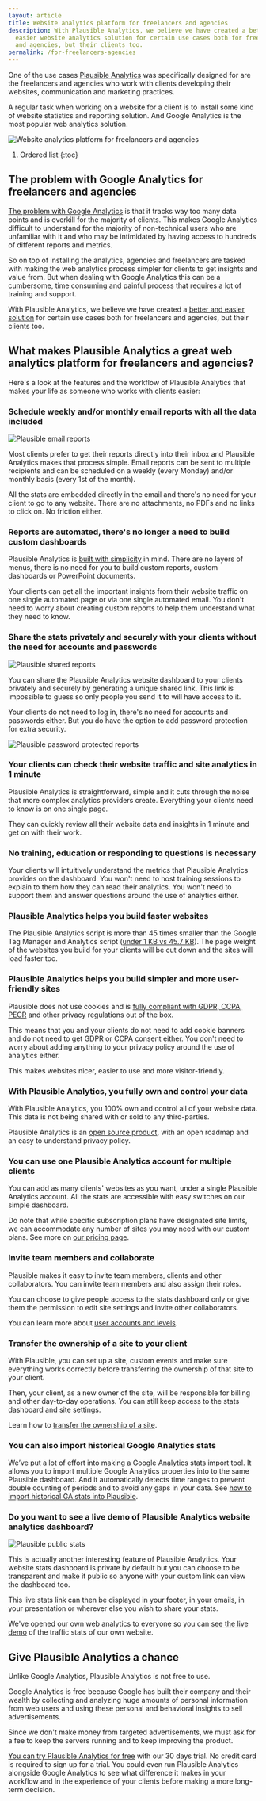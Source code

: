 ```yaml
---
layout: article
title: Website analytics platform for freelancers and agencies
description: With Plausible Analytics, we believe we have created a better and
  easier website analytics solution for certain use cases both for freelancers
  and agencies, but their clients too.
permalink: /for-freelancers-agencies
---
```

One of the use cases [Plausible Analytics](https://plausible.io/) was specifically designed for are the freelancers and agencies who work with clients developing their websites, communication and marketing practices.

A regular task when working on a website for a client is to install some kind of website statistics and reporting solution. And Google Analytics is the most popular web analytics solution.

![Website analytics platform for freelancers and agencies](/uploads/google-analytics-alternatives.png "Website analytics platform for freelancers and agencies")

1. Ordered list
{:toc}

## The problem with Google Analytics for freelancers and agencies

[The problem with Google Analytics](https://plausible.io/blog/remove-google-analytics) is that it tracks way too many data points and is overkill for the majority of clients. This makes Google Analytics difficult to understand for the majority of non-technical users who are unfamiliar with it and who may be intimidated by having access to hundreds of different reports and metrics.

So on top of installing the analytics, agencies and freelancers are tasked with making the web analytics process simpler for clients to get insights and value from. But when dealing with Google Analytics this can be a cumbersome, time consuming and painful process that requires a lot of training and support.

With Plausible Analytics, we believe we have created a [better and easier solution](https://plausible.io/vs-google-analytics) for certain use cases both for freelancers and agencies, but their clients too.

## What makes Plausible Analytics a great web analytics platform for freelancers and agencies?

Here's a look at the features and the workflow of Plausible Analytics that makes your life as someone who works with clients easier:

### Schedule weekly and/or monthly email reports with all the data included

![Plausible email reports](/uploads/plausible-email-reports.png "Plausible email reports")

Most clients prefer to get their reports directly into their inbox and Plausible Analytics makes that process simple. Email reports can be sent to multiple recipients and can be scheduled on a weekly (every Monday) and/or monthly basis (every 1st of the month). 

All the stats are embedded directly in the email and there's no need for your client to go to any website. There are no attachments, no PDFs and no links to click on. No friction either. 

### Reports are automated, there's no longer a need to build custom dashboards

Plausible Analytics is [built with simplicity](https://plausible.io/simple-web-analytics) in mind. There are no layers of menus, there is no need for you to build custom reports, custom dashboards or PowerPoint documents. 

Your clients can get all the important insights from their website traffic on one single automated page or via one single automated email. You don't need to worry about creating custom reports to help them understand what they need to know.

### Share the stats privately and securely with your clients without the need for accounts and passwords

![Plausible shared reports](/uploads/plausible-shared-reports.png "Plausible shared reports")

You can share the Plausible Analytics website dashboard to your clients privately and securely by generating a unique shared link. This link is impossible to guess so only people you send it to will have access to it. 

Your clients do not need to log in, there's no need for accounts and passwords either. But you do have the option to add password protection for extra security.

![Plausible password protected reports](/uploads/plausible-password-protected-report.png "Plausible password protected reports")

### Your clients can check their website traffic and site analytics in 1 minute

Plausible Analytics is straightforward, simple and it cuts through the noise that more complex analytics providers create. Everything your clients need to know is on one single page. 

They can quickly review all their website data and insights in 1 minute and get on with their work.

### No training, education or responding to questions is necessary

Your clients will intuitively understand the metrics that Plausible Analytics provides on the dashboard. You won't need to host training sessions to explain to them how they can read their analytics. You won't need to support them and answer questions around the use of analytics either. 

### Plausible Analytics helps you build faster websites

The Plausible Analytics script is more than 45 times smaller than the Google Tag Manager and Analytics script ([under 1 KB vs 45.7 KB](https://plausible.io/lightweight-web-analytics)). The page weight of the websites you build for your clients will be cut down and the sites will load faster too.

### Plausible Analytics helps you build simpler and more user-friendly sites

Plausible does not use cookies and is [fully compliant with GDPR, CCPA, PECR](https://plausible.io/data-policy) and other privacy regulations out of the box. 

This means that you and your clients do not need to add cookie banners and do not need to get GDPR or CCPA consent either. You don't need to worry about adding anything to your privacy policy around the use of analytics either. 

This makes websites nicer, easier to use and more visitor-friendly.

### With Plausible Analytics, you fully own and control your data

With Plausible Analytics, you 100% own and control all of your website data. This data is not being shared with or sold to any third-parties. 

Plausible Analytics is an [open source product](https://plausible.io/open-source-website-analytics), with an open roadmap and an easy to understand privacy policy.

### You can use one Plausible Analytics account for multiple clients

You can add as many clients' websites as you want, under a single Plausible Analytics account. All the stats are accessible with easy switches on our simple dashboard.

Do note that while specific subscription plans have designated site limits, we can accommodate any number of sites you may need with our custom plans. See more on [our pricing page](https://plausible.io/#pricing).

### Invite team members and collaborate 

Plausible makes it easy to invite team members, clients and other collaborators. You can invite team members and also assign their roles. 

You can choose to give people access to the stats dashboard only or give them the permission to edit site settings and invite other collaborators.  

You can learn more about [user accounts and levels](https://plausible.io/docs/users-roles).

### Transfer the ownership of a site to your client

With Plausible, you can set up a site, custom events and make sure everything works correctly before transferring the ownership of that site to your client. 

Then, your client, as a new owner of the site, will be responsible for billing and other day-to-day operations. You can still keep access to the stats dashboard and site settings. 

Learn how to [transfer the ownership of a site](https://plausible.io/docs/transfer-ownership).

### You can also import historical Google Analytics stats

We’ve put a lot of effort into making a Google Analytics stats import tool. It allows you to import multiple Google Analytics properties into to the same Plausible dashboard. And it automatically detects time ranges to prevent double counting of periods and to avoid any gaps in your data. See [how to import historical GA stats into Plausible](https://plausible.io/docs/google-analytics-import).

### Do you want to see a live demo of Plausible Analytics website analytics dashboard?

![Plausible public stats](/uploads/plausible-public-stats.png "Plausible public stats")

This is actually another interesting feature of Plausible Analytics. Your website stats dashboard is private by default but you can choose to be transparent and make it public so anyone with your custom link can view the dashboard too. 

This live stats link can then be displayed in your footer, in your emails, in your presentation or wherever else you wish to share your stats.

We've opened our own web analytics to everyone so you can [see the live demo](https://plausible.io/plausible.io) of the traffic stats of our own website.

## Give Plausible Analytics a chance

Unlike Google Analytics, Plausible Analytics is not free to use.

Google Analytics is free because Google has built their company and their wealth by collecting and analyzing huge amounts of personal information from web users and using these personal and behavioral insights to sell advertisements.

Since we don't make money from targeted advertisements, we must ask for a fee to keep the servers running and to keep improving the product.

[You can try Plausible Analytics for free](https://plausible.io/register) with our 30 days trial. No credit card is required to sign up for a trial. You could even run Plausible Analytics alongside Google Analytics to see what difference it makes in your workflow and in the experience of your clients before making a more long-term decision.
